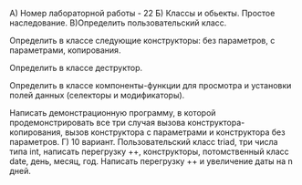 А) Номер лабораторной работы - 22 Б) Классы и обьекты. Простое наследование. В)Определить пользовательский класс.

Определить в классе следующие конструкторы: без параметров, с параметрами, копирования.

Определить в классе деструктор.

Определить в классе компоненты-функции для просмотра и установки полей данных (селекторы и модификаторы).

Написать демонстрационную программу, в которой продемонстрировать все три случая вызова конструктора-копирования, вызов конструктора с параметрами и конструктора без параметров. Г) 10 вариант. Пользовательский класс triad, три числа типа int, написать перегрузку ++, конструкторы, потомственный класс date, день, месяц, год. Написать перегрузку ++ и увеличение даты на n дней.

